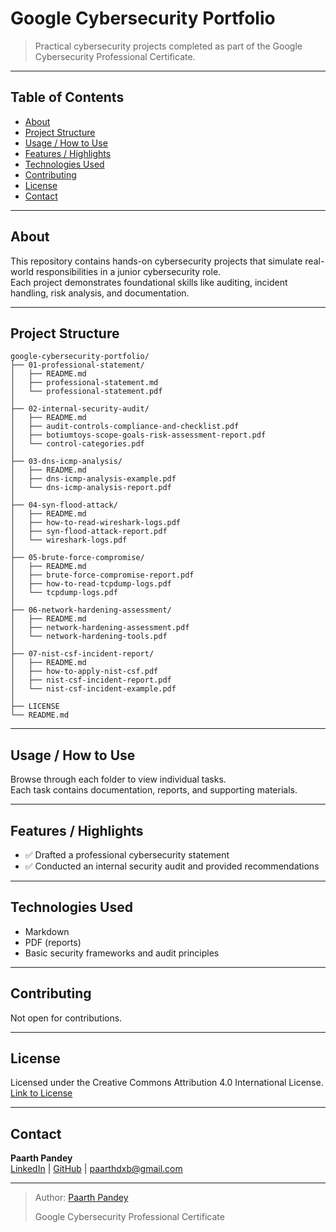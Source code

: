 # Google Cybersecurity Portfolio

> Practical cybersecurity projects completed as part of the Google Cybersecurity Professional Certificate.

---

## Table of Contents

- [About](#about)  
- [Project Structure](#project-structure)  
- [Usage / How to Use](#usage--how-to-use)  
- [Features / Highlights](#features--highlights)  
- [Technologies Used](#technologies-used)  
- [Contributing](#contributing)  
- [License](#license)  
- [Contact](#contact)

---

## About

This repository contains hands-on cybersecurity projects that simulate real-world responsibilities in a junior cybersecurity role.  
Each project demonstrates foundational skills like auditing, incident handling, risk analysis, and documentation.

---

## Project Structure
```
google-cybersecurity-portfolio/
├── 01-professional-statement/
│   ├── README.md
│   ├── professional-statement.md
│   └── professional-statement.pdf
│
├── 02-internal-security-audit/
│   ├── README.md
│   ├── audit-controls-compliance-and-checklist.pdf
│   ├── botiumtoys-scope-goals-risk-assessment-report.pdf
│   └── control-categories.pdf
│
├── 03-dns-icmp-analysis/
│   ├── README.md
│   ├── dns-icmp-analysis-example.pdf
│   └── dns-icmp-analysis-report.pdf
│
├── 04-syn-flood-attack/
│   ├── README.md
│   ├── how-to-read-wireshark-logs.pdf
│   ├── syn-flood-attack-report.pdf
│   └── wireshark-logs.pdf
│
├── 05-brute-force-compromise/
│   ├── README.md
│   ├── brute-force-compromise-report.pdf
│   ├── how-to-read-tcpdump-logs.pdf
│   └── tcpdump-logs.pdf
│
├── 06-network-hardening-assessment/
│   ├── README.md
│   ├── network-hardening-assessment.pdf
│   └── network-hardening-tools.pdf
│
├── 07-nist-csf-incident-report/
│   ├── README.md
│   ├── how-to-apply-nist-csf.pdf
│   ├── nist-csf-incident-report.pdf
│   └── nist-csf-incident-example.pdf
│
├── LICENSE
└── README.md
```
---

## Usage / How to Use

Browse through each folder to view individual tasks.  
Each task contains documentation, reports, and supporting materials.

---

## Features / Highlights

- ✅ Drafted a professional cybersecurity statement  
- ✅ Conducted an internal security audit and provided recommendations  

---

## Technologies Used

- Markdown  
- PDF (reports)  
- Basic security frameworks and audit principles  

---

## Contributing

Not open for contributions.

---

## License

Licensed under the Creative Commons Attribution 4.0 International License.  
[Link to License](https://creativecommons.org/licenses/by/4.0/)

---

## Contact

**Paarth Pandey**  
[LinkedIn](https://www.linkedin.com/in/paarth-pandey-13779529b/) | [GitHub](https://github.com/paarthpandey10) | paarthdxb@gmail.com

---

> Author: [Paarth Pandey](https://github.com/paarthpandey10)  
>  
> Google Cybersecurity Professional Certificate
